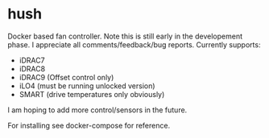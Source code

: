 # hush
Docker based fan controller. Note this is still early in the developement phase. I appreciate all comments/feedback/bug reports.
Currently supports:
- iDRAC7
- iDRAC8
- iDRAC9 (Offset control only)
- iLO4 (must be running unlocked version)
- SMART (drive temperatures only obviously)

I am hoping to add more control/sensors in the future.

For installing see docker-compose for reference.
